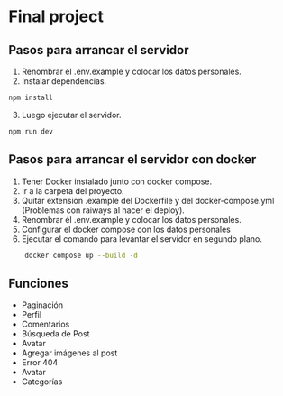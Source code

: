 # Final project

## Pasos para arrancar el servidor

1. Renombrar él .env.example y colocar los datos personales.
2. Instalar dependencias.
```sh
npm install
```
3. Luego ejecutar el servidor.
 ```sh
npm run dev
```

## Pasos para arrancar el servidor con docker

1. Tener Docker instalado junto con docker compose.
2. Ir a la carpeta del proyecto.
3. Quitar extension .example del Dockerfile y del docker-compose.yml (Problemas con raiways al hacer el deploy).
4. Renombrar él .env.example y colocar los datos personales.
5. Configurar el docker compose con los datos personales
6. Ejecutar el comando para levantar el servidor en segundo plano.

```sh
    docker compose up --build -d
```


## Funciones

- Paginación
- Perfil
- Comentarios
- Búsqueda de Post
- Avatar
- Agregar imágenes al post
- Error 404
- Avatar
- Categorías